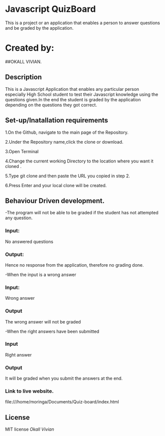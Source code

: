 # Javascript QuizBoard
This is a project or an application that enables a person to answer questions and be graded by the application.
# Created by:
##OKALL VIVIAN.
## Description
This is a Javascript Application that enables any particular person especially High School student to test their Javascript knowledge using the questions given.In the end the student is graded by the application depending on the questions they got correct.
## Set-up/Inatallation requirements
1.On the Github, navigate to the main page of the Repository.

2.Under the Repository name,click the clone or download.

3.Open Terminal

4.Change the current working Directory to the location where you want it cloned .

5.Type git clone and then paste the URL you copied in step 2.

6.Press Enter and your local clone will be created.

## Behaviour Driven development.
-The program will not be able to be graded if the student has not attempted any question.

### Input:
No answered questions

### Output:
Hence no response from the application, therefore no grading done.

-When the input is a wrong answer

### Input:
Wrong answer

### Output
The wrong answer will not be graded

-When the right answers have been submitted

### Input
Right answer

### Output
It will be graded when you submit the answers at the end.

### Link to live website.

file:///home/moringa/Documents/Quiz-board/index.html

## License
MIT license *Okall Vivian*

 
